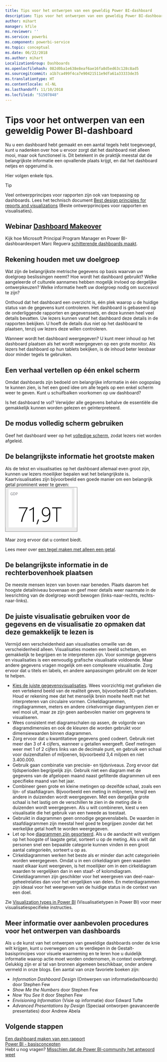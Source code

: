 ```yaml
---
title: Tips voor het ontwerpen van een geweldig Power BI-dashboard
description: Tips voor het ontwerpen van een geweldig Power BI-dashboard
author: mihart
manager: kfile
ms.reviewer: ''
ms.service: powerbi
ms.component: powerbi-service
ms.topic: conceptual
ms.date: 06/22/2018
ms.author: mihart
LocalizationGroup: Dashboards
ms.openlocfilehash: 082d0ba1e638e8eaf6ae16fa8d5ed63c128c8ad5
ms.sourcegitcommit: a1b7ca499f4ca7e90421511e9dfa61a33333de35
ms.translationtype: HT
ms.contentlocale: nl-NL
ms.lasthandoff: 11/10/2018
ms.locfileid: "51507848"
---
```

# <a name="tips-for-designing-a-great-power-bi-dashboard"></a>Tips voor het ontwerpen van een geweldig Power BI-dashboard
Nu u een dashboard hebt gemaakt en een aantal tegels hebt toegevoegd, kunt u nadenken over hoe u ervoor zorgt dat het dashboard niet alleen mooi, maar ook functioneel is. Dit betekent in de praktijk meestal dat de belangrijkste informatie een opvallende plaats krijgt, en dat het dashboard netjes en opgeruimd is.

Hier volgen enkele tips.

> [!TIP]
> Veel ontwerpprincipes voor rapporten zijn ook van toepassing op dashboards.  Lees het technisch document [Best design principles for reports and visualizations](visuals/power-bi-visualization-best-practices.md) (Beste ontwerpprincipes voor rapporten en visualisaties).
>
>

## <a name="watch-the-dashboard-makeover-webinarhttpsinfomicrosoftcomco-powerbi-wbnr-fy16-05may-12-dashboard-makeover-registrationhtml"></a>Webinar [Dashboard Makeover](https://info.microsoft.com/CO-PowerBI-WBNR-FY16-05May-12-Dashboard-Makeover-Registration.html)
Kijk hoe Microsoft Principal Program Manager en Power BI-dashboardexpert Marc Reguera [schitterende dashboards maakt](https://info.microsoft.com/CO-PowerBI-WBNR-FY16-05May-12-Dashboard-Makeover-Registration.html).

## <a name="consider-your-audience"></a>Rekening houden met uw doelgroep
Wat zijn de belangrijkste metrische gegevens op basis waarvan uw doelgroep beslissingen neemt? Hoe wordt het dashboard gebruikt? Welke aangeleerde of culturele aannames hebben mogelijk invloed op dergelijke ontwerpkeuzen? Welke informatie heeft uw doelgroep nodig om succesvol te zijn?

Onthoud dat het dashboard een overzicht is, één plek waarop u de huidige status van de gegevens kunt controleren. Het dashboard is gebaseerd op de onderliggende rapporten en gegevenssets, en deze kunnen heel veel details bevatten. Uw lezers kunnen vanaf het dashboard deze details in de rapporten bekijken. U hoeft de details dus niet op het dashboard te plaatsen, tenzij uw lezers deze willen controleren.

Wanneer wordt het dashboard weergegeven? U kunt meer inhoud op het dashboard plaatsen als het wordt weergegeven op een grote monitor. Als lezers het dashboard op hun tablets bekijken, is de inhoud beter leesbaar door minder tegels te gebruiken.

## <a name="tell-a-story-and-keep-it-to-one-screen"></a>Een verhaal vertellen op één enkel scherm
Omdat dashboards zijn bedoeld om belangrijke informatie in één oogopslag te kunnen zien, is het een goed idee om alle tegels op een enkel scherm weer te geven. Kunt u schuifbalken voorkomen op uw dashboard?

Is het dashboard te vol?  Verwijder alle gegevens behalve de essentiële die gemakkelijk kunnen worden gelezen en geïnterpreteerd.

## <a name="make-use-of-full-screen-mode"></a>De modus volledig scherm gebruiken
Geef het dashboard weer op het [volledige scherm](consumer/end-user-focus.md), zodat lezers niet worden afgeleid.

## <a name="make-the-most-important-information-biggest"></a>De belangrijkste informatie het grootste maken
Als de tekst en visualisaties op het dashboard allemaal even groot zijn, kunnen uw lezers moeilijker bepalen wat het belangrijkste is. Kaartvisualisaties zijn bijvoorbeeld een goede manier om een belangrijk getal prominent weer te geven:  
![Kaartvisualisatie](media/service-dashboards-design-tips/pbi_card.png)

Maar zorg ervoor dat u context biedt.  

Lees meer over [een tegel maken met alleen een getal](visuals/power-bi-visualization-card.md).

## <a name="put-the-most-important-information-in-the-upper-corner"></a>De belangrijkste informatie in de rechterbovenhoek plaatsen
De meeste mensen lezen van boven naar beneden. Plaats daarom het hoogste detailniveau bovenaan en geef meer details weer naarmate in de leesrichting van de doelgroep wordt bewogen (links-naar-rechts, rechts-naar-links).

## <a name="use-the-right-visualization-for-the-data-and-format-it-for-easy-reading"></a>De juiste visualisatie gebruiken voor de gegevens en de visualisatie zo opmaken dat deze gemakkelijk te lezen is
Vermijd een verscheidenheid aan visualisaties omwille van de verscheidenheid alleen.  Visualisaties moeten een beeld schetsen, en gemakkelijk te begrijpen en te interpreteren zijn.  Voor sommige gegevens en visualisaties is een eenvoudig grafische visualisatie voldoende. Maar andere gegevens vragen mogelijk om een complexere visualisatie. Zorg ervoor dat u titels en labels, en andere aanpassingen gebruikt om de lezer te helpen.  

* [Kies de juiste gegevensvisualisaties](https://www.youtube.com/watch?v=-tdkUYrzrio). Wees voorzichtig met grafieken die een vertekend beeld van de realiteit geven, bijvoorbeeld 3D-grafieken. Houd er rekening mee dat het menselijk brein moeite heeft met het interpreteren van circulaire vormen. Cirkeldiagrammen, ringdiagrammen, meters en andere cirkelvormige diagramtypen zien er wel mooi uit, maar ze zijn geen aanbevolen manier om gegevens te visualiseren.
* Wees consistent met diagramschalen op assen, de volgorde van diagramdimensies en ook de kleuren die worden gebruikt voor dimensiewaarden binnen diagrammen.
* Zorg ervoor dat u kwantitatieve gegevens goed codeert. Gebruik niet meer dan 3 of 4 cijfers, wanneer u getallen weergeeft. Geef metingen weer met 1 of 2 cijfers links van de decimale punt, en gebruik een schaal voor duizendtallen of miljoenen, bijvoorbeeld 3,4 miljoen en niet 3.400.000.
* Gebruik gaan combinatie van precisie- en tijdsniveaus. Zorg ervoor dat tijdsperioden begrijpelijk zijn.  Gebruik niet een diagram met de gegevens van de afgelopen maand naast gefilterde diagrammen uit een specifieke maand van het jaar.
* Combineer geen grote en kleine metingen op dezelfde schaal, zoals een lijn- of staafdiagram.  Bijvoorbeeld een meting in miljoenen, terwijl een andere in duizenden wordt weergegeven.  Met een dergelijke grote schaal is het lastig om de verschillen te zien in de meting die in duizenden wordt weergegeven.  Als u wilt combineren, kiest u een visualisatie die het gebruik van een tweede as toestaat.
* Gebruikt in diagrammen geen onnodige gegevenslabels. De waarden in staafdiagrammen zijn meestal heel goed te begrijpen zonder dat het werkelijke getal hoeft te worden weergegeven.
* Let op hoe [diagrammen zijn gesorteerd](consumer/end-user-change-sort.md).  Als u de aandacht wilt vestigen op het hoogste of laagste getal, sorteert u op de meting.  Als u wilt dat personen snel een bepaalde categorie kunnen vinden in een groot aantal categorieën, sorteert u op as.  
* Cirkeldiagrammen werken het beste als er minder dan acht categorieën worden weergegeven. Omdat u in een cirkeldiagram geen waarden naast elkaar kunt weergeven, is het moeilijker om in een cirkeldiagram waarden te vergelijken dan in een staaf- of kolomdiagram. Cirkeldiagrammen zijn geschikter voor het weergeven van deel-naar-geheelrelaties dan voor het vergelijken van delen. En meterdiagrammen zijn ideaal voor het weergeven van de huidige status in de context van een doel.

Zie [Visualization types in Power BI](visuals/power-bi-visualization-types-for-reports-and-q-and-a.md) (Visualisatietypen in Power BI) voor meer visualisatiespecifieke instructies.  

## <a name="learning-more-about-best-practice-dashboard-design"></a>Meer informatie over aanbevolen procedures voor het ontwerpen van dashboards
Als u de kunst van het ontwerpen van geweldige dashboards onder de knie wilt krijgen, kunt u overwegen om u te verdiepen in de Gestalt-basisprincipes voor visuele waarneming en te leren hoe u duidelijk informatie waarop actie moet worden ondernomen, in context overbrengt. Gelukkig zijn er al tal van bronnen algemeen beschikbaar, onder andere vermeld in onze blogs. Een aantal van onze favoriete boeken zijn:

* *Information Dashboard Design* (Ontwerpen van informatiedashboards) door Stephen Few  
* *Show Me the Numbers* door Stephen Few  
* *Now You See It* door Stephen Few  
* *Envisioning Information* (Visie op informatie) door Edward Tufte  
* *Advanced Presentations by Design* (Speciaal ontworpen geavanceerde presentaties) door Andrew Abela   

## <a name="next-steps"></a>Volgende stappen
[Een dashboard maken van een rapport](service-dashboard-create.md)  
[Power BI - basisconcepten](consumer/end-user-basic-concepts.md)  
Hebt u nog vragen? [Misschien dat de Power BI-community het antwoord weet](http://community.powerbi.com/)
